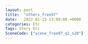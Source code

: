 ```yaml
---
layout: post
title:  "others_free97"
date:   2022-01-15 13:00:00 +0000
categories: Etc
Tags: Story Etc
SceneCode: ["scene_free97_q1_s20"]
---
```

